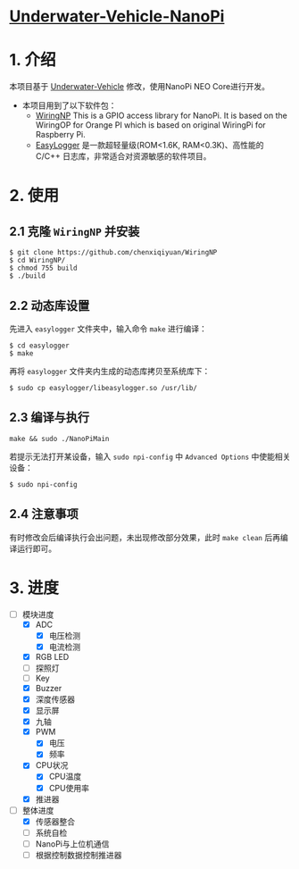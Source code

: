 # [Underwater-Vehicle-NanoPi](https://github.com/chenxiqiyuan/Underwater-Vehicle-NanoPi.git)

# 1. 介绍

本项目基于 [Underwater-Vehicle](https://github.com/zengwangfa/Underwater-Vehicle) 修改，使用NanoPi NEO Core进行开发。

- 本项目用到了以下软件包：
  - [WiringNP](https://github.com/chenxiqiyuan/WiringNP.git) This is a GPIO access library for NanoPi. It is based on the WiringOP for Orange PI which is based on original WiringPi for Raspberry Pi.
  - [EasyLogger](https://github.com/armink/EasyLogger) 是一款超轻量级(ROM<1.6K, RAM<0.3K)、高性能的 C/C++ 日志库，非常适合对资源敏感的软件项目。

# 2. 使用

## 2.1 克隆 `WiringNP` 并安装

```shell
$ git clone https://github.com/chenxiqiyuan/WiringNP
$ cd WiringNP/
$ chmod 755 build
$ ./build
```

## 2.2 动态库设置

先进入 `easylogger` 文件夹中，输入命令 `make` 进行编译：

```shell
$ cd easylogger
$ make
```

再将 `easylogger` 文件夹内生成的动态库拷贝至系统库下：

```shell
$ sudo cp easylogger/libeasylogger.so /usr/lib/
```

## 2.3 编译与执行

```shell
make && sudo ./NanoPiMain
```

若提示无法打开某设备，输入 `sudo npi-config` 中 `Advanced Options` 中使能相关设备：

```shell
$ sudo npi-config
```

## 2.4 注意事项

有时修改会后编译执行会出问题，未出现修改部分效果，此时 `make clean` 后再编译运行即可。

# 3. 进度

- [ ] 模块进度
  - [x] ADC
    - [x] 电压检测
    - [x] 电流检测
  - [x] RGB LED
  - [ ] 探照灯
  - [ ] Key
  - [x] Buzzer
  - [x] 深度传感器
  - [x] 显示屏
  - [x] 九轴
  - [x] PWM
    - [x] 电压
    - [x] 频率
  - [x] CPU状况
    - [x] CPU温度
    - [x] CPU使用率
  - [x] 推进器
- [ ] 整体进度
  - [x] 传感器整合
  - [ ] 系统自检
  - [ ] NanoPi与上位机通信
  - [ ] 根据控制数据控制推进器